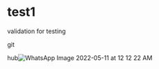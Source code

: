 # test1
validation
for testing

git 

hub![WhatsApp Image 2022-05-11 at 12 12 22 AM](https://user-images.githubusercontent.com/120498842/207399159-8e631ab6-a025-44ca-8d63-c35ee07aef60.jpeg)

